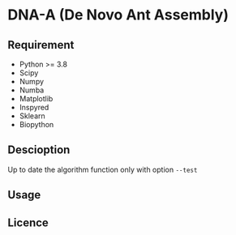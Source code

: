 # DNA-A (De Novo Ant Assembly)

## Requirement

- Python >= 3.8
- Scipy
- Numpy
- Numba
- Matplotlib
- Inspyred
- Sklearn
- Biopython


## Descioption

Up to date the algorithm function only with option `--test`

## Usage

##

## Licence